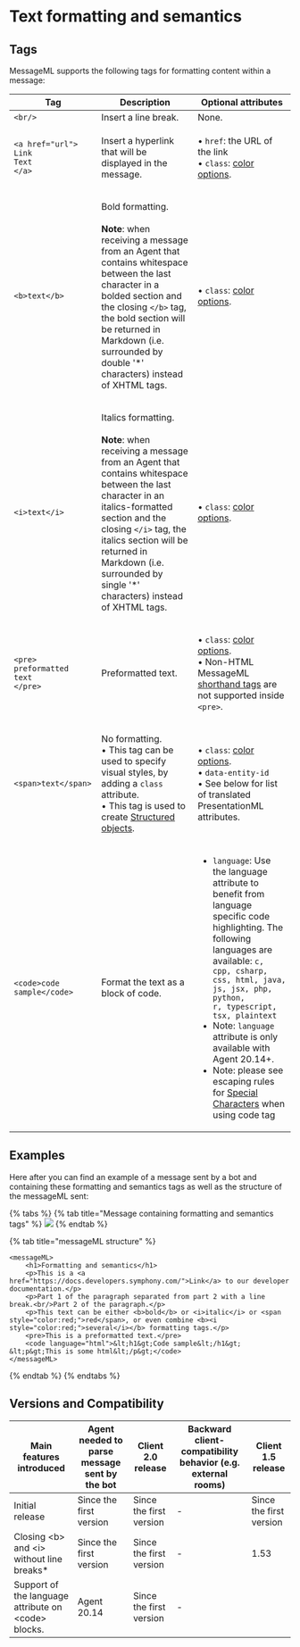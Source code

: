 # Text formatting and semantics

## Tags

MessageML supports the following tags for formatting content within a message:

| Tag                                                                                          | Description                                                                                                                                                                                                                                                                                                                                        | Optional attributes                                                                                                                                                                                                                                                                                                                                                                                                                                                         |
| -------------------------------------------------------------------------------------------- | -------------------------------------------------------------------------------------------------------------------------------------------------------------------------------------------------------------------------------------------------------------------------------------------------------------------------------------------------- | --------------------------------------------------------------------------------------------------------------------------------------------------------------------------------------------------------------------------------------------------------------------------------------------------------------------------------------------------------------------------------------------------------------------------------------------------------------------------- |
| `<br/>`                                                                                      | Insert a line break.                                                                                                                                                                                                                                                                                                                               | None.                                                                                                                                                                                                                                                                                                                                                                                                                                                                       |
| <p><code>&#x3C;a href="url"></code><br><code>Link Text</code><br><code>&#x3C;/a></code></p>  | Insert a hyperlink that will be displayed in the message.                                                                                                                                                                                                                                                                                          | <p>• <code>href</code>: the URL of the link<br><em></em>• <code>class</code>: <a href="../../../../developer-tools/developer-tools/ui-style-guide/colors.md">color options</a>.</p>                                                                                                                                                                                                                                                                                         |
| `<b>text</b>`                                                                                | <p>Bold formatting.<br><br><strong>Note</strong>: when receiving a message from an Agent that contains whitespace between the last character in a bolded section and the closing <code>&#x3C;/b></code> tag, the bold section will be returned in Markdown (i.e. surrounded by double '*' characters) instead of XHTML tags.</p>                   | • `class`: [color options](../../../../developer-tools/developer-tools/ui-style-guide/colors.md).                                                                                                                                                                                                                                                                                                                                                                           |
| `<i>text</i>`                                                                                | <p>Italics formatting.<br><br><strong>Note</strong>: when receiving a message from an Agent that contains whitespace between the last character in an italics-formatted section and the closing <code>&#x3C;/i></code> tag, the italics section will be returned in Markdown (i.e. surrounded by single '*' characters) instead of XHTML tags.</p> | • `class`: [color options](../../../../developer-tools/developer-tools/ui-style-guide/colors.md).                                                                                                                                                                                                                                                                                                                                                                           |
| <p><code>&#x3C;pre></code><br><code>preformatted text</code><br><code>&#x3C;/pre></code></p> | Preformatted text.                                                                                                                                                                                                                                                                                                                                 | <p>• <code>class</code>: <a href="../../../../developer-tools/developer-tools/ui-style-guide/colors.md">color options</a>.<br><em></em>• Non-HTML MessageML <a href="broken-reference">shorthand tags</a> are not supported inside <code>&#x3C;pre></code>.</p>                                                                                                                                                                                                             |
| `<span>text</span>`                                                                          | <p>No formatting.<br>• This tag can be used to specify visual styles, by adding a <code>class</code> attribute.<br><em></em>• This tag is used to create <a href="../entities/structured-objects.md">Structured objects</a>.</p>                                                                                                                   | <p>• <code>class</code>: <a href="../../../../developer-tools/developer-tools/ui-style-guide/colors.md">color options</a>.<br><em></em>• <code>data-entity-id</code><br>• See below for list of translated PresentationML attributes.</p>                                                                                                                                                                                                                                   |
| `<code>code sample</code>`                                                                   | Format the text as a block of code.                                                                                                                                                                                                                                                                                                                | <ul><li><code>language</code>: Use the language attribute to benefit from language specific code highlighting. The following languages are available: <code>c, cpp, csharp, css, html, java, js, jsx, php, python, r, typescript, tsx, plaintext</code></li><li>Note: <code>language</code> attribute is only available with Agent 20.14+.</li><li>Note: please see escaping rules for <a href="special-characters.md">Special Characters</a> when using code tag</li></ul> |

## Examples

Here after you can find an example of a message sent by a bot and containing these formatting and semantics tags as well as the structure of the messageML sent:

{% tabs %}
{% tab title="Message containing formatting and semantics tags" %}
![](../../../../.gitbook/assets/mml\_formatting.png)
{% endtab %}

{% tab title="messageML structure" %}
```markup
<messageML>
    <h1>Formatting and semantics</h1>
    <p>This is a <a href="https://docs.developers.symphony.com/">Link</a> to our developer documentation.</p>
    <p>Part 1 of the paragraph separated from part 2 with a line break.<br/>Part 2 of the paragraph.</p>
    <p>This text can be either <b>bold</b> or <i>italic</i> or <span style="color:red;">red</span>, or even combine <b><i style="color:red;">several</i></b> formatting tags.</p>
    <pre>This is a preformatted text.</pre>
    <code language="html">&lt;h1&gt;Code sample&lt;/h1&gt;
&lt;p&gt;This is some html&lt;/p&gt;</code>
</messageML>
```
{% endtab %}
{% endtabs %}

## Versions and Compatibility



| Main features introduced                             | Agent needed to parse message sent by the bot | Client 2.0 release      | Backward client-compatibility behavior (e.g. external rooms) | Client 1.5 release      |
| ---------------------------------------------------- | --------------------------------------------- | ----------------------- | ------------------------------------------------------------ | ----------------------- |
| Initial release                                      | Since the first version                       | Since the first version | -                                                            | Since the first version |
| Closing \<b> and \<i> without line breaks\*          | Since the first version                       | Since the first version | -                                                            | 1.53                    |
| Support of the language attribute on \<code> blocks. | Agent 20.14                                   | Since the first version | -                                                            |                         |
